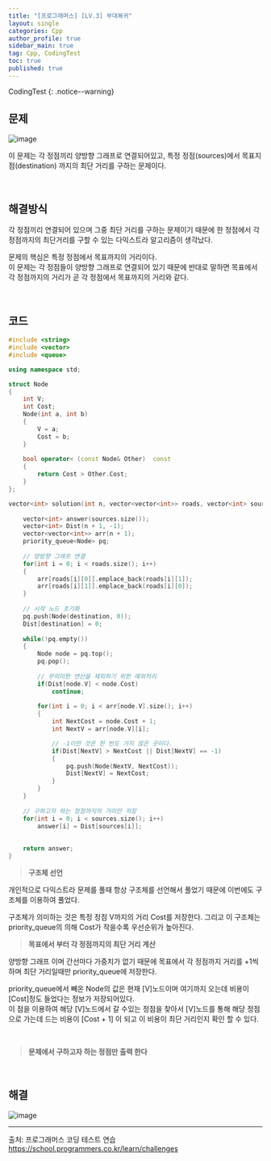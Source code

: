 ```yaml
---
title: "[프로그래머스] [LV.3] 부대복귀"
layout: single
categories: Cpp
author_profile: true
sidebar_main: true
tag: Cpp, CodingTest
toc: true
published: true
---
```






CodingTest
{: .notice--warning}



## 문제

![image](https://github.com/PREADIM/PREADIM.github.io/assets/69719507/df4175a2-86f8-456c-b18e-6d8e562caa5e)

이 문제는 각 정점끼리 양방향 그래프로 연결되어있고, 특정 정점(sources)에서 목표지점(destination) 까지의 최단 거리를 구하는 문제이다.


<br>



## 해결방식


각 정점끼리 연결되어 있으며 그중 최단 거리를 구하는 문제이기 때문에 한 정점에서 각 정점까지의 최단거리를 구할 수 있는 다익스트라 알고리즘이 생각났다.  

문제의 핵심은 특정 정점에서 목표까지의 거리이다.    
이 문제는 각 정점들이 양방향 그래프로 연결되어 있기 때문에 반대로 말하면 목표에서 각 정점까지의 거리가 곧 각 정점에서 목표까지의 거리와 같다.


<br>


## 코드



```cpp
#include <string>
#include <vector>
#include <queue>

using namespace std;

struct Node
{
    int V;
    int Cost;
    Node(int a, int b)
    {
        V = a;
        Cost = b;
    }
    
    bool operator< (const Node& Other)  const
    {
        return Cost > Other.Cost;
    }
};

vector<int> solution(int n, vector<vector<int>> roads, vector<int> sources, int destination) {
    
    vector<int> answer(sources.size());
    vector<int> Dist(n + 1, -1);
    vector<vector<int>> arr(n + 1);
    priority_queue<Node> pq;
    
    // 양방향 그래프 연결
    for(int i = 0; i < roads.size(); i++)
    {     
        arr[roads[i][0]].emplace_back(roads[i][1]);
        arr[roads[i][1]].emplace_back(roads[i][0]);        
    }
    
    // 시작 노드 초기화
    pq.push(Node(destination, 0));
    Dist[destination] = 0;
    
    while(!pq.empty())
    {
        Node node = pq.top();
        pq.pop();
        
        // 무의미한 연산을 제외하기 위한 예외처리
        if(Dist[node.V] < node.Cost)
            continue;
        
        for(int i = 0; i < arr[node.V].size(); i++)
        {
            int NextCost = node.Cost + 1;
            int NextV = arr[node.V][i];

            // -1이란 것은 한 번도 가지 않은 곳이다.
            if(Dist[NextV] > NextCost || Dist[NextV] == -1) 
            {
                pq.push(Node(NextV, NextCost));
                Dist[NextV] = NextCost;
            }
        }
    }
    
    // 구하고자 하는 정점까지의 거리만 저장
    for(int i = 0; i < sources.size(); i++)
        answer[i] = Dist[sources[i]];
    
    
    return answer;
}
```

> **구조체 선언**

개인적으로 다익스트라 문제를 풀때 항상 구조체를 선언해서 풀었기 때문에 이번에도 구조체를 이용하여 풀었다.

구조체가 의미하는 것은 특정 정점 V까지의 거리 Cost를 저장한다. 그리고 이 구조체는 priority_queue의 의해 Cost가 작을수록 우선순위가 높아진다.


> **목표에서 부터 각 정점까지의 최단 거리 계산**   

양방향 그래프 이며 간선마다 가중치가 없기 때문에 목표에서 각 정점까지 거리를 +1씩 하며 최단 거리일때만 priority_queue에 저장한다.

priority_queue에서 빼온 Node의 값은 현재 [V]노드이며 여기까지 오는데 비용이 [Cost]정도 들었다는 정보가 저장되어있다.   
이 점을 이용하여 해당 [V]노드에서 갈 수있는 정점을 찾아서 [V]노드를 통해 해당 정점으로 가는데 드는 비용이 [Cost + 1] 이 되고 이 비용이 최단 거리인지 확인 할 수 있다.


<br>

> **문제에서 구하고자 하는 정점만 출력 한다**



<br>


## 해결

![image](https://github.com/PREADIM/PREADIM.github.io/assets/69719507/1852f2d2-6784-4a8a-9aa3-7f8c6e6b48d3)




***

출처: 프로그래머스 코딩 테스트 연습    
https://school.programmers.co.kr/learn/challenges